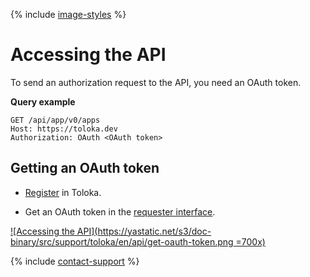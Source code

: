 {% include [image-styles](../../../../_includes/image-styles.md) %}

# Accessing the API

To send an authorization request to the API, you need an OAuth token.

**Query example**

```http
GET /api/app/v0/apps
Host: https://toloka.dev
Authorization: OAuth <OAuth token>
```

## Getting an OAuth token

- [Register](../../../guide/concepts/access.md) in Toloka.

- Get an OAuth token in the [requester interface](https://platform.toloka.ai/requester/profile/integration).

[![Accessing the API](https://yastatic.net/s3/doc-binary/src/support/toloka/en/api/get-oauth-token.png =700x)](https://yastatic.net/s3/doc-binary/src/support/toloka/en/api/get-oauth-token.png)

{% include [contact-support](../../_includes/contact-support.md) %}